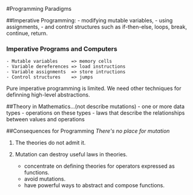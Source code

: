 #Programming Paradigms

##Imperative Programming:
    - modifying mutable variables,
    - using assignments,
    - and control structures such as if-then-else, loops, break, continue, return.

### Imperative Programs and Computers 
    - Mutable variables     => memory cells
    - Variable dereferences => load instructions
    - Variable assignments  => store intructions
    - Control structures    => jumps

Pure imperative programming is limited. We need other techniques for definning high-level abstractions.

##Theory in Mathematics...(not describe mutations)
    - one or more data types
    - operations on these types
    - laws that describe the relationships between values and operations

##Consequences for Programming
_There's no place for mutation_

 1. The theories do not admit it.
 2. Mutation can destroy useful laws in theories. 

    - concentrate on defining theories for operators expressed as functions.
    - avoid mutations.
    - have powerful ways to abstract and compose functions.
